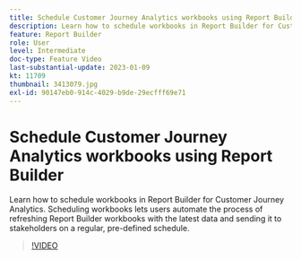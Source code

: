 ```yaml
---
title: Schedule Customer Journey Analytics workbooks using Report Builder
description: Learn how to schedule workbooks in Report Builder for Customer Journey Analytics. Scheduling workbooks lets users automate the process of refreshing Report Builder workbooks with the latest data and sending it to stakeholders on a regular, pre-defined schedule.
feature: Report Builder
role: User
level: Intermediate
doc-type: Feature Video
last-substantial-update: 2023-01-09
kt: 11709
thumbnail: 3413079.jpg
exl-id: 90147eb0-914c-4029-b9de-29ecfff69e71
---
```

# Schedule Customer Journey Analytics workbooks using Report Builder

Learn how to schedule workbooks in Report Builder for Customer Journey Analytics. Scheduling workbooks lets users automate the process of refreshing Report Builder workbooks with the latest data and sending it to stakeholders on a regular, pre-defined schedule.

>[!VIDEO](https://video.tv.adobe.com/v/3413079/?quality=12&learn=on)

